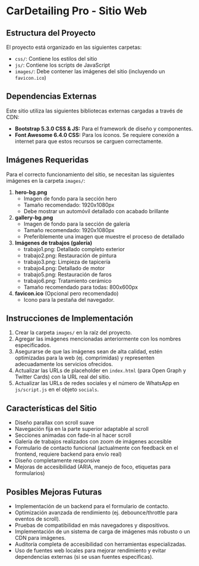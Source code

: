 # CarDetailing Pro - Sitio Web

## Estructura del Proyecto
El proyecto está organizado en las siguientes carpetas:
- `css/`: Contiene los estilos del sitio
- `js/`: Contiene los scripts de JavaScript
- `images/`: Debe contener las imágenes del sitio (incluyendo un `favicon.ico`)

## Dependencias Externas
Este sitio utiliza las siguientes bibliotecas externas cargadas a través de CDN:
- **Bootstrap 5.3.0 CSS & JS:** Para el framework de diseño y componentes.
- **Font Awesome 6.4.0 CSS:** Para los íconos.
Se requiere conexión a internet para que estos recursos se carguen correctamente.

## Imágenes Requeridas
Para el correcto funcionamiento del sitio, se necesitan las siguientes imágenes en la carpeta `images/`:

1.  **hero-bg.png**
    * Imagen de fondo para la sección hero
    * Tamaño recomendado: 1920x1080px
    * Debe mostrar un automóvil detallado con acabado brillante
2.  **gallery-bg.png**
    * Imagen de fondo para la sección de galería
    * Tamaño recomendado: 1920x1080px
    * Preferiblemente una imagen que muestre el proceso de detallado
3.  **Imágenes de trabajos (galería)**
    * trabajo1.png: Detallado completo exterior
    * trabajo2.png: Restauración de pintura
    * trabajo3.png: Limpieza de tapicería
    * trabajo4.png: Detallado de motor
    * trabajo5.png: Restauración de faros
    * trabajo6.png: Tratamiento cerámico
    * Tamaño recomendado para todas: 800x600px
4.  **favicon.ico** (Opcional pero recomendado)
    * Icono para la pestaña del navegador.

## Instrucciones de Implementación

1.  Crear la carpeta `images/` en la raíz del proyecto.
2.  Agregar las imágenes mencionadas anteriormente con los nombres especificados.
3.  Asegurarse de que las imágenes sean de alta calidad, estén optimizadas para la web (ej. comprimidas) y representen adecuadamente los servicios ofrecidos.
4.  Actualizar las URLs de placeholder en `index.html` (para Open Graph y Twitter Cards) con la URL real del sitio.
5.  Actualizar las URLs de redes sociales y el número de WhatsApp en `js/script.js` en el objeto `socials`.

## Características del Sitio

- Diseño parallax con scroll suave
- Navegación fija en la parte superior adaptable al scroll
- Secciones animadas con fade-in al hacer scroll
- Galería de trabajos realizados con zoom de imágenes accesible
- Formulario de contacto funcional (actualmente con feedback en el frontend, requiere backend para envío real)
- Diseño completamente responsive
- Mejoras de accesibilidad (ARIA, manejo de foco, etiquetas para formularios)

## Posibles Mejoras Futuras
- Implementación de un backend para el formulario de contacto.
- Optimización avanzada de rendimiento (ej. debounce/throttle para eventos de scroll).
- Pruebas de compatibilidad en más navegadores y dispositivos.
- Implementación de un sistema de carga de imágenes más robusto o un CDN para imágenes.
- Auditoría completa de accesibilidad con herramientas especializadas.
- Uso de fuentes web locales para mejorar rendimiento y evitar dependencias externas (si se usan fuentes específicas).
